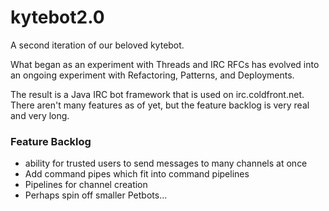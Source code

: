 # kytebot2.0
A second iteration of our beloved kytebot.

What began as an experiment with Threads and IRC RFCs has evolved into an ongoing experiment with Refactoring,
Patterns, and Deployments.

The result is a Java IRC bot framework that is used on irc.coldfront.net. There aren't many features as of yet,
but the feature backlog is very real and very long.

### Feature Backlog
- ability for trusted users to send messages to many channels at once
- Add command pipes which fit into command pipelines
- Pipelines for channel creation
- Perhaps spin off smaller Petbots...